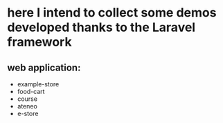 # here I intend to collect some demos developed thanks to the Laravel framework
## web application:
* example-store
* food-cart
* course
* ateneo
* e-store
